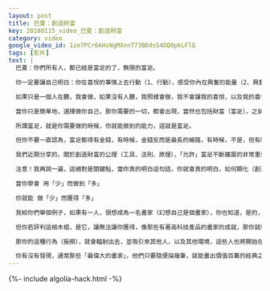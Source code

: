 ```yaml
---
layout: post
title: 巴夏：創造財富
key: 20180115_video_巴夏：創造財富
category: video
google_video_id: 1ze7PCr6kHsNgMXxnT73BDdsS4OQ0pkLFlQ
tags: [影片]
text: |
  巴夏：你們所有人，都已經是富足的了，無限的富足。

  你一定要讓自己明白：你在喜悅的事情上去行動（1、行動），感受你內在興奮的能量（2、興奮），這就已經足夠了（這就是你需要做的全部），（我做）我現在所做的，與你們溝通，也跟其他星球文明交流，因為，這就是我的喜樂。

  如果只是一個人在聽，我會做，如果沒有人聽，我照樣會做，我不會讓我的喜悅，以及我的喜悅的表達「有條件」（直譯），因為我「讓」它是無條件的（直譯），因為我「允許」它是無條件的（直譯），所以，總會有人跟我交流，我無需思慮，也無需計畫，我只需表達我的喜悅，沒其他原因，只因為「這就是我」（我是我所是），我無需其他理由，也不需要它（溝通交流）為我做什麼事（不是為了什麼目的），我這麼做，因為我就是這樣的存在體，沒有比這更好的理由了。

  當你只是簡單地，選擇做你自己，那你需要的一切，都會出現，當然也包括財富（富足），之前，我們分享了關於「富足」的一個最重要原則，首選，要記住，富足可以是金錢，很顯然，大部分地球人認為富足就是金錢，金錢的確是交換富足的一種有效方式，但不是唯一的方式。

  所謂富足，就是你需要做的時候，你就能做到的能力，這就是富足。

  但你不要一直認為，富足都得有金錢，有時候，金錢反而是最長的線路，有時候，不是，但有時候，的確是。所以，「允許」富足可以是金錢，但也不要執著於，富足必須是金錢，這樣，富足才能以任何它需要的方式，來到你，你才能輕而易舉（以最小阻力）地獲得各種方式的大豐盛。

  我們近期分享的，關於創造財富的公理（工具、法則、原理），「允許」富足不斷擴展的非常重要、極其關鍵的工具，就是：當你學會 用「少」而做到「多」，你就能 做「少」而獲得「多」。

  注意！我再說一遍，這絕對是關鍵點，當你真的明白這句話，你就會真的明白，如何顯化（創造）財富，我再說一遍——可以的話，把它寫下來！這絕對的關鍵，也非常的實用：

  當你學會 用「少」而做到「多」

  你就能 做「少」而獲得「多」

  我給你們舉個例子，如果有一人，很想成為一名畫家（幻想自己是個畫家），你也知道，是的，你可以是個畫家，有著好筆、好顏料、好電腦，但如果你有的，只是一根大火燒後的木棍，就是這根木炭，你用它在一個山洞的石壁上畫畫，那你實至名歸，就是一個畫家。

  但你若評判這根木棍，是它，讓無法讓你獲得，像那些有著高科技產品的畫家的成就，那你就給自己帶來麻煩，限制了自己吸引富足的能力（short circuit腦袋短路），但你若能發揮想像，盡你最大可能地利用現有的資源，當你能用「少」而做到「多」，即使你只有一根木炭，你用這根木炭，創作出精美絕倫的圖畫，盡你最大可能地，用這根木炭，創造了出神入化的雕像。

  那你的這種行為（振頻），就會輻射出去，並吸引來其他人，以及其他環境，這些人也將開始在那個能量層面上，與你互動，那個由於你內在的堅信，而輻射出去的能量，這會給你帶來更多機會，讓你少「做」而「多」得。

  你有沒有發現，通常那些「最偉大的畫家」，他們只要隨便描幾筆，就能畫出價值百萬的經典之作，你有沒注意到，那些最具影響力的藝術大師「進化」之路，他們起步時是「簡單」，然後經歷「複雜」，當他們達到高級階段時，通常會回歸「簡單」。他們已經學會：開始時，只要盡最大可能地運用目前擁有的就行！如今，他們只要做一點點，就能獲得非常之多，這個法則，可以應用到各行各業，而在各個領域，你都能找到這樣的「大師」。
---
```


{%- include algolia-hack.html -%}
